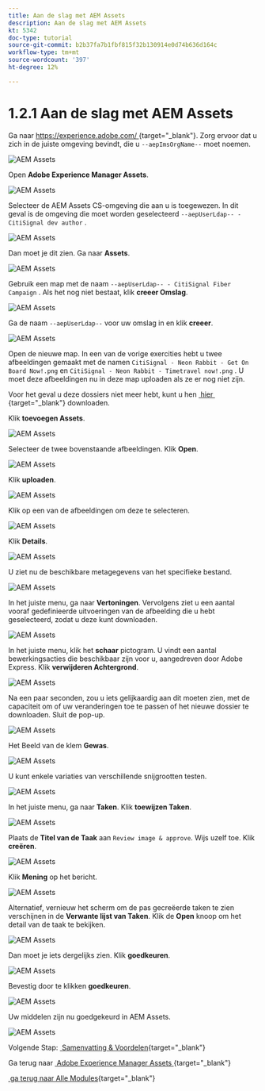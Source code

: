 ```yaml
---
title: Aan de slag met AEM Assets
description: Aan de slag met AEM Assets
kt: 5342
doc-type: tutorial
source-git-commit: b2b37fa7b1fbf815f32b130914e0d74b636d164c
workflow-type: tm+mt
source-wordcount: '397'
ht-degree: 12%

---
```


# 1.2.1 Aan de slag met AEM Assets

Ga naar [&#x200B; https://experience.adobe.com/ &#x200B;](https://experience.adobe.com/){target="_blank"}. Zorg ervoor dat u zich in de juiste omgeving bevindt, die u `--aepImsOrgName--` moet noemen.

![AEM Assets](./images/aemassets0.png)

Open **Adobe Experience Manager Assets**.

![AEM Assets](./images/aemassets1.png)

Selecteer de AEM Assets CS-omgeving die aan u is toegewezen. In dit geval is de omgeving die moet worden geselecteerd `--aepUserLdap-- - CitiSignal dev author` .

![AEM Assets](./images/aemassets2.png)

Dan moet je dit zien. Ga naar **Assets**.

![AEM Assets](./images/aemassets3.png)

Gebruik een map met de naam `--aepUserLdap-- - CitiSignal Fiber Campaign` . Als het nog niet bestaat, klik **creeer Omslag**.

![AEM Assets](./images/aemassets4.png)

Ga de naam `--aepUserLdap--` voor uw omslag in en klik **creeer**.

![AEM Assets](./images/aemassets5.png)

Open de nieuwe map. In een van de vorige exercities hebt u twee afbeeldingen gemaakt met de namen `CitiSignal - Neon Rabbit - Get On Board Now!.png` en `CitiSignal - Neon Rabbit - Timetravel now!.png` . U moet deze afbeeldingen nu in deze map uploaden als ze er nog niet zijn.

Voor het geval u deze dossiers niet meer hebt, kunt u hen [&#x200B; hier &#x200B;](./images/CitiSignal_Neon_Rabbit.zip){target="_blank"} downloaden.

Klik **toevoegen Assets**.

![AEM Assets](./images/aemassets6.png)

Selecteer de twee bovenstaande afbeeldingen. Klik **Open**.

![AEM Assets](./images/aemassets7.png)

Klik **uploaden**.

![AEM Assets](./images/aemassets8.png)

Klik op een van de afbeeldingen om deze te selecteren.

![AEM Assets](./images/aemassets9.png)

Klik **Details**.

![AEM Assets](./images/aemassets10.png)

U ziet nu de beschikbare metagegevens van het specifieke bestand.

![AEM Assets](./images/aemassets11.png)

In het juiste menu, ga naar **Vertoningen**. Vervolgens ziet u een aantal vooraf gedefinieerde uitvoeringen van de afbeelding die u hebt geselecteerd, zodat u deze kunt downloaden.

![AEM Assets](./images/aemassets12.png)

In het juiste menu, klik het **schaar** pictogram. U vindt een aantal bewerkingsacties die beschikbaar zijn voor u, aangedreven door Adobe Express. Klik **verwijderen Achtergrond**.

![AEM Assets](./images/aemassets13.png)

Na een paar seconden, zou u iets gelijkaardig aan dit moeten zien, met de capaciteit om of uw veranderingen toe te passen of het nieuwe dossier te downloaden. Sluit de pop-up.

![AEM Assets](./images/aemassets14.png)

Het Beeld van de klem **Gewas**.

![AEM Assets](./images/aemassets15.png)

U kunt enkele variaties van verschillende snijgrootten testen.

![AEM Assets](./images/aemassets16.png)

In het juiste menu, ga naar **Taken**. Klik **toewijzen Taken**.

![AEM Assets](./images/aemassets17.png)

Plaats de **Titel van de Taak** aan `Review image & approve`. Wijs uzelf toe. Klik **creëren**.

![AEM Assets](./images/aemassets18.png)

Klik **Mening** op het bericht.

![AEM Assets](./images/aemassets19.png)

Alternatief, vernieuw het scherm om de pas gecreëerde taken te zien verschijnen in de **Verwante lijst van Taken**. Klik de **Open** knoop om het detail van de taak te bekijken.

![AEM Assets](./images/aemassets20.png)

Dan moet je iets dergelijks zien. Klik **goedkeuren**.

![AEM Assets](./images/aemassets21.png)

Bevestig door te klikken **goedkeuren**.

![AEM Assets](./images/aemassets22.png)

Uw middelen zijn nu goedgekeurd in AEM Assets.

![AEM Assets](./images/aemassets23.png)

Volgende Stap: [&#x200B; Samenvatting &amp; Voordelen &#x200B;](./summary.md){target="_blank"}

Ga terug naar [&#x200B; Adobe Experience Manager Assets &#x200B;](./aemassets.md){target="_blank"}

[&#x200B; ga terug naar Alle Modules &#x200B;](./../../../overview.md){target="_blank"}
